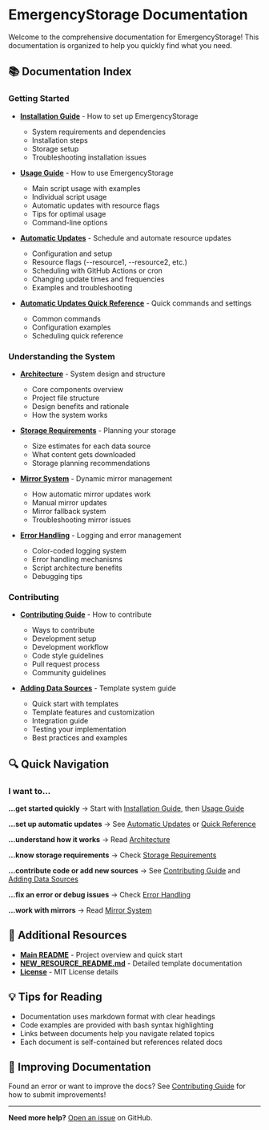 # EmergencyStorage Documentation

Welcome to the comprehensive documentation for EmergencyStorage! This documentation is organized to help you quickly find what you need.

## 📚 Documentation Index

### Getting Started

- **[Installation Guide](INSTALLATION.md)** - How to set up EmergencyStorage
  - System requirements and dependencies
  - Installation steps
  - Storage setup
  - Troubleshooting installation issues

- **[Usage Guide](USAGE.md)** - How to use EmergencyStorage
  - Main script usage with examples
  - Individual script usage
  - Automatic updates with resource flags
  - Tips for optimal usage
  - Command-line options

- **[Automatic Updates](AUTO_UPDATE.md)** - Schedule and automate resource updates
  - Configuration and setup
  - Resource flags (--resource1, --resource2, etc.)
  - Scheduling with GitHub Actions or cron
  - Changing update times and frequencies
  - Examples and troubleshooting

- **[Automatic Updates Quick Reference](AUTO_UPDATE_QUICK_REF.md)** - Quick commands and settings
  - Common commands
  - Configuration examples
  - Scheduling quick reference

### Understanding the System

- **[Architecture](ARCHITECTURE.md)** - System design and structure
  - Core components overview
  - Project file structure
  - Design benefits and rationale
  - How the system works

- **[Storage Requirements](STORAGE.md)** - Planning your storage
  - Size estimates for each data source
  - What content gets downloaded
  - Storage planning recommendations

- **[Mirror System](MIRROR_SYSTEM.md)** - Dynamic mirror management
  - How automatic mirror updates work
  - Manual mirror updates
  - Mirror fallback system
  - Troubleshooting mirror issues

- **[Error Handling](ERROR_HANDLING.md)** - Logging and error management
  - Color-coded logging system
  - Error handling mechanisms
  - Script architecture benefits
  - Debugging tips

### Contributing

- **[Contributing Guide](CONTRIBUTING.md)** - How to contribute
  - Ways to contribute
  - Development setup
  - Development workflow
  - Code style guidelines
  - Pull request process
  - Community guidelines

- **[Adding Data Sources](ADDING_SOURCES.md)** - Template system guide
  - Quick start with templates
  - Template features and customization
  - Integration guide
  - Testing your implementation
  - Best practices and examples

## 🔍 Quick Navigation

### I want to...

**...get started quickly**
→ Start with [Installation Guide](INSTALLATION.md), then [Usage Guide](USAGE.md)

**...set up automatic updates**
→ See [Automatic Updates](AUTO_UPDATE.md) or [Quick Reference](AUTO_UPDATE_QUICK_REF.md)

**...understand how it works**
→ Read [Architecture](ARCHITECTURE.md)

**...know storage requirements**
→ Check [Storage Requirements](STORAGE.md)

**...contribute code or add new sources**
→ See [Contributing Guide](CONTRIBUTING.md) and [Adding Data Sources](ADDING_SOURCES.md)

**...fix an error or debug issues**
→ Check [Error Handling](ERROR_HANDLING.md)

**...work with mirrors**
→ Read [Mirror System](MIRROR_SYSTEM.md)

## 📝 Additional Resources

- **[Main README](../README.md)** - Project overview and quick start
- **[NEW_RESOURCE_README.md](../NEW_RESOURCE_README.md)** - Detailed template documentation
- **[License](../LICENSE)** - MIT License details

## 💡 Tips for Reading

- Documentation uses markdown format with clear headings
- Code examples are provided with bash syntax highlighting
- Links between documents help you navigate related topics
- Each document is self-contained but references related docs

## 🤝 Improving Documentation

Found an error or want to improve the docs? See [Contributing Guide](CONTRIBUTING.md) for how to submit improvements!

---

**Need more help?** [Open an issue](https://github.com/VictoKu1/EmergencyStorage/issues) on GitHub.
